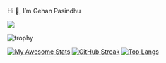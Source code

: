 Hi 👋, I’m Gehan Pasindhu

![](https://komarev.com/ghpvc/?username=GehanPasindhu&color=brightgreen)

![trophy](https://github-profile-trophy.vercel.app/?username=GehanPasindhu&no-frame=true&margin-w=5&no-bg=true&theme=alduin)

[![My Awesome Stats](https://awesome-github-stats.azurewebsites.net/user-stats/GehanPasindhu?cardType=level-alternate)](https://git.io/awesome-stats-card) [![GitHub Streak](http://github-readme-streak-stats.herokuapp.com?user=GehanPasindhu&hide_border=true&date_format=M%20j%5B%2C%20Y%5D&fire=1B0CDD)](https://git.io/streak-stats) [![Top Langs](https://github-readme-stats.vercel.app/api/top-langs/?username=GehanPasindhu&layout=compact)](https://github.com/anuraghazra/github-readme-stats)


